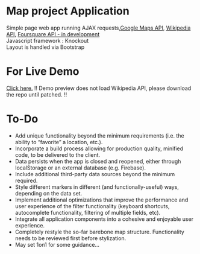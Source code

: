 # Map project Application
Simple page web app running AJAX requests,[Google Maps API](https://developers.google.com/maps/documentation/), [Wikipedia API](https://www.mediawiki.org/wiki/API:Main_page), [Foursquare API - in development](https://developer.foursquare.com)<br/>
Javascript framework : Knockout</br>
Layout is handled via Bootstrap</br>

# For Live Demo
[Click here.](https://fredbrume.github.io/Neigbourhood/.) !! Demo preview does not load Wikipedia API, please download the repo until patched. !!

# To-Do
* Add unique functionality beyond the minimum requirements (i.e. the ability to “favorite” a location, etc.).
* Incorporate a build process allowing for production quality, minified code, to be delivered to the client.
* Data persists when the app is closed and reopened, either through localStorage or an external database (e.g. Firebase).
* Include additional third-party data sources beyond the minimum required.
* Style different markers in different (and functionally-useful) ways, depending on the data set.
* Implement additional optimizations that improve the performance and user experience of the filter functionality (keyboard shortcuts, autocomplete functionality, filtering of multiple fields, etc).
* Integrate all application components into a cohesive and enjoyable user experience.
* Completely restyle the so-far barebone map structure. Functionality needs to be reviewed first before stylization.
* May set 1on1 for some guidance...

